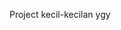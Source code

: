 Project kecil-kecilan ygy

<!---
Mighty-Orca/Mighty-Orca is a ✨ special ✨ repository because its `README.md` (this file) appears on your GitHub profile.
You can click the Preview link to take a look at your changes.
--->
